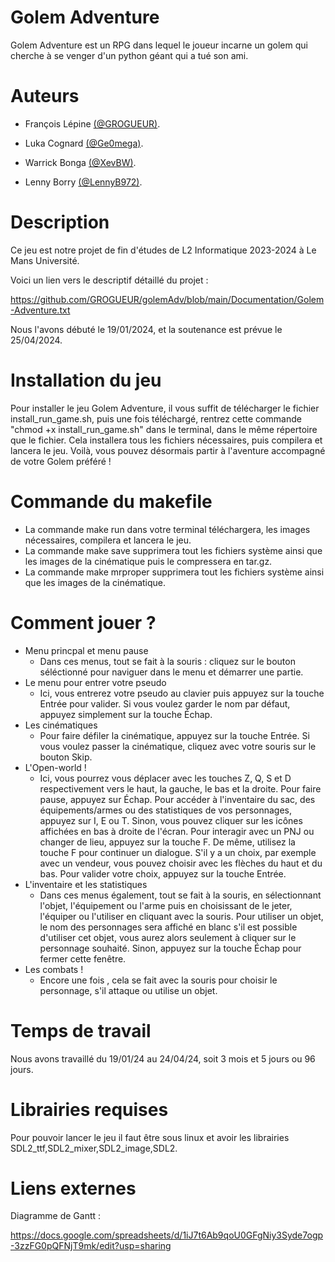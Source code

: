 
# Golem Adventure

Golem Adventure est un RPG dans lequel le joueur incarne un golem qui cherche à se venger d'un python géant qui a tué son ami.

# Auteurs
- François Lépine [(@GROGUEUR)](https://github.com/GROGUEUR).

- Luka Cognard [(@Ge0mega)](https://github.com/Ge0mega).

- Warrick Bonga [(@XevBW)](https://github.com/XevBW).

- Lenny Borry [(@LennyB972)](https://github.com/LennyB972).

# Description
  Ce jeu est notre projet de fin d'études de L2 Informatique 2023-2024 à Le Mans Université.

  Voici un lien vers le descriptif détaillé du projet :

  https://github.com/GROGUEUR/golemAdv/blob/main/Documentation/Golem-Adventure.txt

  Nous l'avons débuté le 19/01/2024, et la soutenance est prévue le 25/04/2024.

# Installation du jeu
  Pour installer le jeu Golem Adventure, il vous suffit de télécharger le fichier install_run_game.sh, puis une fois téléchargé,
  rentrez cette commande "chmod +x install_run_game.sh" dans le terminal, dans le même répertoire que le fichier.
  Cela installera tous les fichiers nécessaires, puis compilera et lancera le jeu.
  Voilà, vous pouvez désormais partir à l'aventure accompagné de votre Golem préféré !

# Commande du makefile
 - La commande make run dans votre terminal téléchargera, les images nécessaires, compilera et lancera le jeu.
 - La commande make save supprimera tout les fichiers système ainsi que les images de la cinématique puis le compressera en tar.gz.
 - La commande make mrproper supprimera tout les fichiers système ainsi que les images de la cinématique.
   
# Comment jouer ?
- Menu princpal et menu pause
  - Dans ces menus, tout se fait à la souris : cliquez sur le bouton séléctionné pour naviguer dans le menu et démarrer une partie.
- Le menu pour entrer votre pseudo
  - Ici, vous entrerez votre pseudo au clavier puis appuyez sur la touche Entrée pour valider. Si vous voulez garder le nom par défaut, appuyez simplement sur la touche Échap.
- Les cinématiques
  - Pour faire défiler la cinématique, appuyez sur la touche Entrée. Si vous voulez passer la cinématique, cliquez avec votre souris sur le bouton Skip.
- L'Open-world !
  - Ici, vous pourrez vous déplacer avec les touches Z, Q, S et D respectivement vers le haut, la gauche, le bas et la droite. Pour faire pause, appuyez sur Échap.
   Pour accéder à l'inventaire du sac, des équipements/armes ou des statistiques de vos personnages, appuyez sur I, E ou T. Sinon, vous pouvez cliquer sur les icônes affichées en bas à droite de l'écran.
   Pour interagir avec un PNJ ou changer de lieu, appuyez sur la touche F. De même, utilisez la touche F pour continuer un dialogue. S'il y a un choix, par exemple avec un vendeur, vous pouvez choisir avec les flèches du haut et du bas. Pour valider votre choix, appuyez sur la touche Entrée.
- L'inventaire et les statistiques
  - Dans ces menus également, tout se fait à la souris, en sélectionnant l'objet, l'équipement ou l'arme puis en choisissant de le jeter, l'équiper ou l'utiliser en cliquant avec la souris.
   Pour utiliser un objet, le nom des personnages sera affiché en blanc s'il est possible d'utiliser cet objet, vous aurez alors seulement à cliquer sur le personnage souhaité. Sinon, appuyez sur la touche Échap pour fermer cette fenêtre.
- Les combats !
  - Encore une fois , cela se fait avec la souris pour choisir le personnage, s'il attaque ou utilise un objet.

# Temps de travail

Nous avons travaillé du 19/01/24 au 24/04/24, soit 3 mois et 5 jours ou 96 jours.

# Librairies requises

Pour pouvoir lancer le jeu il faut être sous linux et avoir les librairies SDL2_ttf,SDL2_mixer,SDL2_image,SDL2.

# Liens externes
Diagramme de Gantt : 

https://docs.google.com/spreadsheets/d/1iJ7t6Ab9qoU0GFgNiy3Syde7ogp-3zzFG0pQFNjT9mk/edit?usp=sharing
